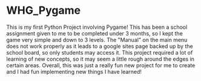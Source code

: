 # WHG_Pygame
This is my first Python Project involving Pygame! This has been a school assignment given to me to be completed under 3 months, so I kept the game very simple and down to 3 levels. The "Manual" on the main menu does not work properly as it leads to a google sites page backed up by the school board, so only students may access it. This project required a lot of learning of new concepts, so it may seem a little rough around the edges in certain areas. Overall, this was just a really fun new project for me to create and I had fun implementing new things I have learned!
